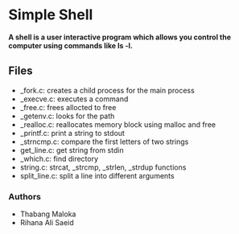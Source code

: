 # Simple Shell

**A shell is a user interactive program which allows you control the computer using commands like ls -l.**

## Files

- _fork.c: creates a child process for the main process
- _execve.c: executes a command
- _free.c: frees allocted to free
- _getenv.c: looks for the path 
- _realloc.c: reallocates memory block using malloc and free
- _printf.c: print a string to stdout
- _strncmp.c: compare the first letters of two strings
- get_line.c: get string from stdin
- _which.c: find directory 
- string.c: strcat, _strcmp, _strlen, _strdup functions
- split_line.c: split a line into different arguments 


### Authors

- Thabang Maloka
- Rihana Ali Saeid

 
